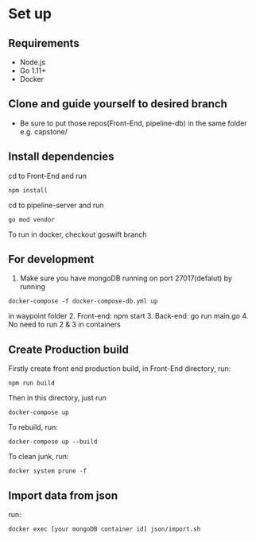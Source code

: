 # Set up

## Requirements

- Node.js
- Go 1.11+
- Docker

## Clone and guide yourself to desired branch
- Be sure to put those repos(Front-End, pipeline-db) in the same folder e.g. capstone/

## Install dependencies

cd to Front-End and run
```
npm install
```

cd to pipeline-server and run
```
go mod vendor
```

To run in docker, checkout goswift branch

## For development

1.  Make sure you have mongoDB running on port 27017(defalut) by running
```
docker-compose -f docker-compose-db.yml up
```
in waypoint folder
2.  Front-end: npm start
3.  Back-end: go run main.go
4.  No need to run 2 & 3 in containers

## Create Production build
Firstly create front end production build, in Front-End directory, run:
```
npm run build
```

Then in this directory, just run
```
docker-compose up
```

To rebuild, run:
```
docker-compose up --build
```

To clean junk, run:
```
docker system prune -f
```

## Import data from json
run:
```
docker exec [your mongoDB container id] json/import.sh
```
